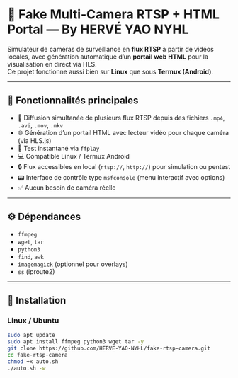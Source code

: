 # 📡 Fake Multi-Camera RTSP + HTML Portal — By HERVÉ YAO NYHL

Simulateur de caméras de surveillance en **flux RTSP** à partir de vidéos locales, avec génération automatique d’un **portail web HTML** pour la visualisation en direct via HLS.  
Ce projet fonctionne aussi bien sur **Linux** que sous **Termux (Android)**.

---

## 🧠 Fonctionnalités principales

- 🎥 Diffusion simultanée de plusieurs flux RTSP depuis des fichiers `.mp4`, `.avi`, `.mov`, `.mkv`
- 🌐 Génération d’un portail HTML avec lecteur vidéo pour chaque caméra (via HLS.js)
- 🧪 Test instantané via `ffplay`
- 💻 Compatible Linux / Termux Android
- 🔒 Flux accessibles en local (`rtsp://`, `http://`) pour simulation ou pentest
- 📟 Interface de contrôle type `msfconsole` (menu interactif avec options)
- ✅ Aucun besoin de caméra réelle

---

## ⚙️ Dépendances

- `ffmpeg`
- `wget`, `tar`
- `python3`
- `find`, `awk`
- `imagemagick` (optionnel pour overlays)
- `ss` (iproute2)

---

## 🚀 Installation

### Linux / Ubuntu
```bash
sudo apt update
sudo apt install ffmpeg python3 wget tar -y
git clone https://github.com/HERVE-YAO-NYHL/fake-rtsp-camera.git
cd fake-rtsp-camera
chmod +x auto.sh
./auto.sh -w
